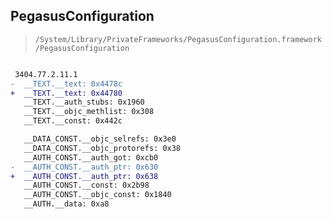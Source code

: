 ## PegasusConfiguration

> `/System/Library/PrivateFrameworks/PegasusConfiguration.framework/PegasusConfiguration`

```diff

 3404.77.2.11.1
-  __TEXT.__text: 0x4478c
+  __TEXT.__text: 0x44780
   __TEXT.__auth_stubs: 0x1960
   __TEXT.__objc_methlist: 0x308
   __TEXT.__const: 0x442c

   __DATA_CONST.__objc_selrefs: 0x3e0
   __DATA_CONST.__objc_protorefs: 0x38
   __AUTH_CONST.__auth_got: 0xcb0
-  __AUTH_CONST.__auth_ptr: 0x630
+  __AUTH_CONST.__auth_ptr: 0x638
   __AUTH_CONST.__const: 0x2b98
   __AUTH_CONST.__objc_const: 0x1840
   __AUTH.__data: 0xa8

```
